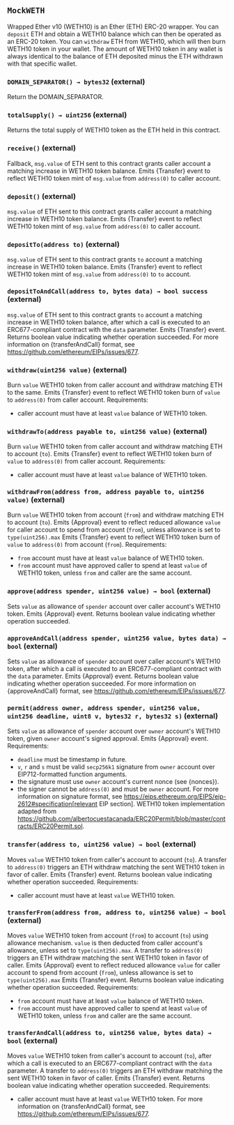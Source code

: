 ## `MockWETH`



Wrapped Ether v10 (WETH10) is an Ether (ETH) ERC-20 wrapper. You can `deposit` ETH and obtain a WETH10 balance which can then be operated as an ERC-20 token. You can
`withdraw` ETH from WETH10, which will then burn WETH10 token in your wallet. The amount of WETH10 token in any wallet is always identical to the
balance of ETH deposited minus the ETH withdrawn with that specific wallet.


### `DOMAIN_SEPARATOR() → bytes32` (external)



Return the DOMAIN_SEPARATOR.

### `totalSupply() → uint256` (external)



Returns the total supply of WETH10 token as the ETH held in this contract.

### `receive()` (external)



Fallback, `msg.value` of ETH sent to this contract grants caller account a matching increase in WETH10 token balance.
Emits {Transfer} event to reflect WETH10 token mint of `msg.value` from `address(0)` to caller account.

### `deposit()` (external)



`msg.value` of ETH sent to this contract grants caller account a matching increase in WETH10 token balance.
Emits {Transfer} event to reflect WETH10 token mint of `msg.value` from `address(0)` to caller account.

### `depositTo(address to)` (external)



`msg.value` of ETH sent to this contract grants `to` account a matching increase in WETH10 token balance.
Emits {Transfer} event to reflect WETH10 token mint of `msg.value` from `address(0)` to `to` account.

### `depositToAndCall(address to, bytes data) → bool success` (external)



`msg.value` of ETH sent to this contract grants `to` account a matching increase in WETH10 token balance,
after which a call is executed to an ERC677-compliant contract with the `data` parameter.
Emits {Transfer} event.
Returns boolean value indicating whether operation succeeded.
For more information on {transferAndCall} format, see https://github.com/ethereum/EIPs/issues/677.

### `withdraw(uint256 value)` (external)



Burn `value` WETH10 token from caller account and withdraw matching ETH to the same.
Emits {Transfer} event to reflect WETH10 token burn of `value` to `address(0)` from caller account.
Requirements:
  - caller account must have at least `value` balance of WETH10 token.

### `withdrawTo(address payable to, uint256 value)` (external)



Burn `value` WETH10 token from caller account and withdraw matching ETH to account (`to`).
Emits {Transfer} event to reflect WETH10 token burn of `value` to `address(0)` from caller account.
Requirements:
  - caller account must have at least `value` balance of WETH10 token.

### `withdrawFrom(address from, address payable to, uint256 value)` (external)



Burn `value` WETH10 token from account (`from`) and withdraw matching ETH to account (`to`).
Emits {Approval} event to reflect reduced allowance `value` for caller account to spend from account (`from`),
unless allowance is set to `type(uint256).max`
Emits {Transfer} event to reflect WETH10 token burn of `value` to `address(0)` from account (`from`).
Requirements:
  - `from` account must have at least `value` balance of WETH10 token.
  - `from` account must have approved caller to spend at least `value` of WETH10 token, unless `from` and caller are the same account.

### `approve(address spender, uint256 value) → bool` (external)



Sets `value` as allowance of `spender` account over caller account's WETH10 token.
Emits {Approval} event.
Returns boolean value indicating whether operation succeeded.

### `approveAndCall(address spender, uint256 value, bytes data) → bool` (external)



Sets `value` as allowance of `spender` account over caller account's WETH10 token,
after which a call is executed to an ERC677-compliant contract with the `data` parameter.
Emits {Approval} event.
Returns boolean value indicating whether operation succeeded.
For more information on {approveAndCall} format, see https://github.com/ethereum/EIPs/issues/677.

### `permit(address owner, address spender, uint256 value, uint256 deadline, uint8 v, bytes32 r, bytes32 s)` (external)



Sets `value` as allowance of `spender` account over `owner` account's WETH10 token, given `owner` account's signed approval.
Emits {Approval} event.
Requirements:
  - `deadline` must be timestamp in future.
  - `v`, `r` and `s` must be valid `secp256k1` signature from `owner` account over EIP712-formatted function arguments.
  - the signature must use `owner` account's current nonce (see {nonces}).
  - the signer cannot be `address(0)` and must be `owner` account.
For more information on signature format, see https://eips.ethereum.org/EIPS/eip-2612#specification[relevant EIP section].
WETH10 token implementation adapted from https://github.com/albertocuestacanada/ERC20Permit/blob/master/contracts/ERC20Permit.sol.

### `transfer(address to, uint256 value) → bool` (external)



Moves `value` WETH10 token from caller's account to account (`to`).
A transfer to `address(0)` triggers an ETH withdraw matching the sent WETH10 token in favor of caller.
Emits {Transfer} event.
Returns boolean value indicating whether operation succeeded.
Requirements:
  - caller account must have at least `value` WETH10 token.

### `transferFrom(address from, address to, uint256 value) → bool` (external)



Moves `value` WETH10 token from account (`from`) to account (`to`) using allowance mechanism.
`value` is then deducted from caller account's allowance, unless set to `type(uint256).max`.
A transfer to `address(0)` triggers an ETH withdraw matching the sent WETH10 token in favor of caller.
Emits {Approval} event to reflect reduced allowance `value` for caller account to spend from account (`from`),
unless allowance is set to `type(uint256).max`
Emits {Transfer} event.
Returns boolean value indicating whether operation succeeded.
Requirements:
  - `from` account must have at least `value` balance of WETH10 token.
  - `from` account must have approved caller to spend at least `value` of WETH10 token, unless `from` and caller are the same account.

### `transferAndCall(address to, uint256 value, bytes data) → bool` (external)



Moves `value` WETH10 token from caller's account to account (`to`),
after which a call is executed to an ERC677-compliant contract with the `data` parameter.
A transfer to `address(0)` triggers an ETH withdraw matching the sent WETH10 token in favor of caller.
Emits {Transfer} event.
Returns boolean value indicating whether operation succeeded.
Requirements:
  - caller account must have at least `value` WETH10 token.
For more information on {transferAndCall} format, see https://github.com/ethereum/EIPs/issues/677.


